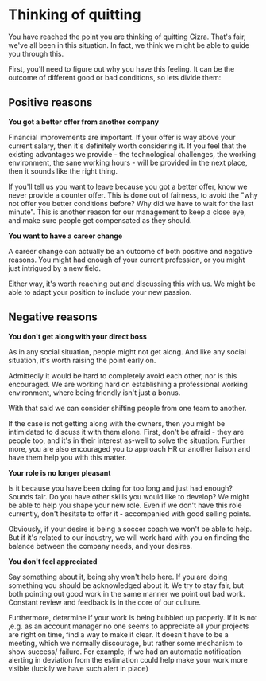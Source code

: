 # Thinking of quitting

You have reached the point you are thinking of quitting Gizra. That's fair, we've all been in this situation. In fact, we think we might be able to guide you through this.

First, you'll need to figure out why you have this feeling. It can be the outcome of different good or bad conditions, so lets divide them:

## Positive reasons

**You got a better offer from another company**

Financial improvements are important. If your offer is way above your current salary, then it's definitely worth considering it. If you feel that the existing advantages we provide - the technological challenges, the working environment, the sane working hours - will be provided in the next place, then it sounds like the right thing.

If you'll tell us you want to leave because you got a better offer, know we never provide a counter offer. This is done out of fairness, to avoid the "why not offer you better conditions before? Why did we have to wait for the last minute". This is another reason for our management to keep a close eye, and make sure people get compensated as they should.

**You want to have a career change**

A career change can actually be an outcome of both positive and negative reasons. You might had enough of your current profession, or you might just intrigued by a new field.

Either way, it's worth reaching out and discussing this with us. We might be able to adapt your position to include your new passion.

## Negative reasons

**You don't get along with your direct boss**

As in any social situation, people might not get along. And like any social situation, it's worth raising the point early on.

Admittedly it would be hard to completely avoid each other, nor is this encouraged. We are working hard on establishing a professional working environment, where being friendly isn't just a bonus.

With that said we can consider shifting people from one team to another.

If the case is not getting along with the owners, then you might be intimidated to discuss it with them alone. First, don't be afraid - they are people too, and it's in their interest as-well to solve the situation. Further more, you are also encouraged you to approach HR or another liaison and have them help you with this matter.

**Your role is no longer pleasant**

Is it because you have been doing for too long and just had enough? Sounds fair.
Do you have other skills you would like to develop? We might be able to help you shape your new role. Even if we don't have this role currently, don't hesitate to offer it - accompanied with good selling points. 

Obviously, if your desire is being a soccer coach we won't be able to help. But if it's related to our industry, we will work hard with you on finding the balance between the company needs, and your desires.

**You don't feel appreciated**

Say something about it, being shy won't help here. If you are doing something you should be acknowledged about it. We try to stay fair, but both pointing out good work in the same manner we point out bad work. Constant review and feedback is in the core of our culture.

Furthermore, determine if your work is being bubbled up properly. If it is not ,e.g. as an account manager no one seems to appreciate all your projects are right on time, find a way to make it clear. It doesn't have to be a meeting, which we normally discourage, but rather some mechanism to show success/ failure. For example, if we had an automatic notification alerting in deviation from the estimation could help make your work more visible (luckily we have such alert in place)